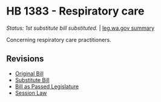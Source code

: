 # HB 1383 - Respiratory care
*Status: 1st substitute bill substituted.* | [leg.wa.gov summary](https://app.leg.wa.gov/billsummary?BillNumber=1383&Year=2021)

Concerning respiratory care practitioners.

## Revisions
* [Original Bill](1/)
* [Substitute Bill](S/)
* [Bill as Passed Legislature](S.PL/)
* [Session Law](S.SL/)